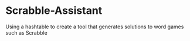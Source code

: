 # Scrabble-Assistant
Using a hashtable to create a tool that generates solutions to word games such as Scrabble

